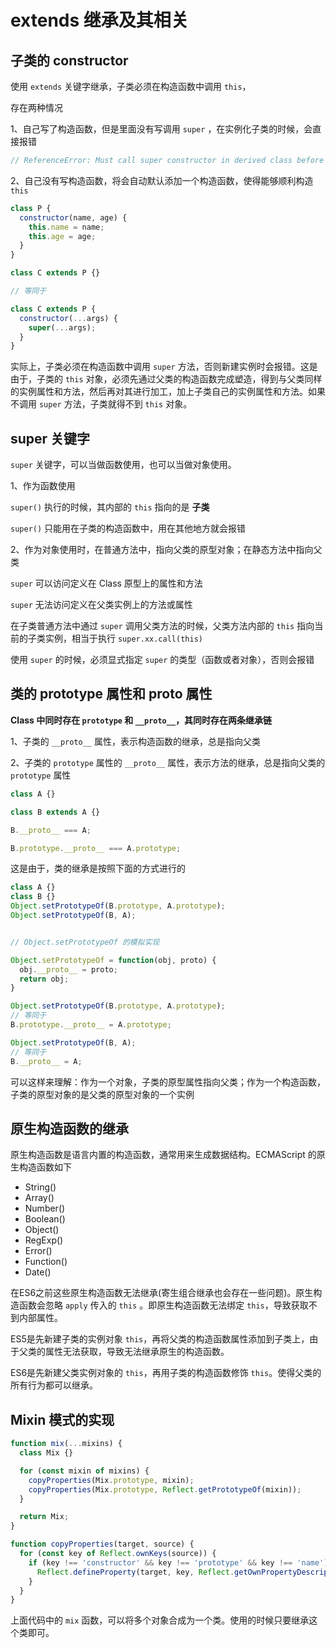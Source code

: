 # extends 继承及其相关

## 子类的 constructor

使用 `extends` 关键字继承，子类必须在构造函数中调用 `this`，

存在两种情况

1、自己写了构造函数，但是里面没有写调用 `super` ，在实例化子类的时候，会直接报错

```js
// ReferenceError: Must call super constructor in derived class before accessing 'this' or returning from derived constructor
```

2、自己没有写构造函数，将会自动默认添加一个构造函数，使得能够顺利构造 `this`

```js
class P {
  constructor(name, age) {
    this.name = name;
    this.age = age;
  }
}

class C extends P {}

// 等同于

class C extends P {
  constructor(...args) {
    super(...args);
  }
}

```

实际上，子类必须在构造函数中调用 `super` 方法，否则新建实例时会报错。这是由于，子类的 `this` 对象，必须先通过父类的构造函数完成塑造，得到与父类同样的实例属性和方法，然后再对其进行加工，加上子类自己的实例属性和方法。如果不调用 `super` 方法，子类就得不到 `this` 对象。


## super 关键字

`super` 关键字，可以当做函数使用，也可以当做对象使用。

1、作为函数使用

`super()` 执行的时候，其内部的 `this` 指向的是 **子类**

`super()` 只能用在子类的构造函数中，用在其他地方就会报错

2、作为对象使用时，在普通方法中，指向父类的原型对象；在静态方法中指向父类

`super` 可以访问定义在 Class 原型上的属性和方法

`super` 无法访问定义在父类实例上的方法或属性

在子类普通方法中通过 `super` 调用父类方法的时候，父类方法内部的 `this` 指向当前的子类实例，相当于执行 `super.xx.call(this)`

使用 `super` 的时候，必须显式指定 `super` 的类型（函数或者对象），否则会报错

## 类的 prototype 属性和 __proto__ 属性

**Class 中同时存在 `prototype` 和 `__proto__`，其同时存在两条继承链**

1、子类的 `__proto__` 属性，表示构造函数的继承，总是指向父类

2、子类的 `prototype` 属性的 `__proto__` 属性，表示方法的继承，总是指向父类的 `prototype` 属性

```js
class A {}

class B extends A {}

B.__proto__ === A;

B.prototype.__proto__ === A.prototype;
```

这是由于，类的继承是按照下面的方式进行的

```js
class A {}
class B {}
Object.setPrototypeOf(B.prototype, A.prototype);
Object.setPrototypeOf(B, A);


// Object.setPrototypeOf 的模拟实现

Object.setPrototypeOf = function(obj, proto) {
  obj.__proto__ = proto;
  return obj;
}

```


```js
Object.setPrototypeOf(B.prototype, A.prototype);
// 等同于
B.prototype.__proto__ = A.prototype;

Object.setPrototypeOf(B, A);
// 等同于
B.__proto__ = A;

```

可以这样来理解：作为一个对象，子类的原型属性指向父类；作为一个构造函数，子类的原型对象的是父类的原型对象的一个实例

## 原生构造函数的继承

原生构造函数是语言内置的构造函数，通常用来生成数据结构。ECMAScript 的原生构造函数如下

- String()
- Array()
- Number()
- Boolean()
- Object()
- RegExp()
- Error()
- Function()
- Date()

在ES6之前这些原生构造函数无法继承(寄生组合继承也会存在一些问题)。原生构造函数会忽略 `apply` 传入的 `this` 。即原生构造函数无法绑定 `this`，导致获取不到内部属性。

ES5是先新建子类的实例对象 `this`，再将父类的构造函数属性添加到子类上，由于父类的属性无法获取，导致无法继承原生的构造函数。

ES6是先新建父类实例对象的 `this`，再用子类的构造函数修饰 `this`。使得父类的所有行为都可以继承。

## Mixin 模式的实现

```js
function mix(...mixins) {
  class Mix {}

  for (const mixin of mixins) {
    copyProperties(Mix.prototype, mixin);
    copyProperties(Mix.prototype, Reflect.getPrototypeOf(mixin));
  }

  return Mix;
}

function copyProperties(target, source) {
  for (const key of Reflect.ownKeys(source)) {
    if (key !== 'constructor' && key !== 'prototype' && key !== 'name') {
      Reflect.defineProperty(target, key, Reflect.getOwnPropertyDescriptor(source, key));
    }
  }
}
```

上面代码中的 `mix` 函数，可以将多个对象合成为一个类。使用的时候只要继承这个类即可。
